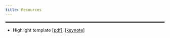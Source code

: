 ```yaml
---
title: Resources
---
```

<hr style="border:2px solid gray">

- Highlight template [[pdf]](/slides/template.pdf), [[keynote]](/slides/template.key)


